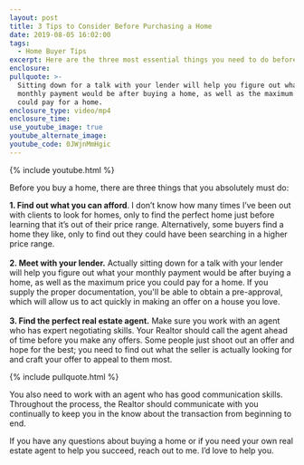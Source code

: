 ```yaml
---
layout: post
title: 3 Tips to Consider Before Purchasing a Home
date: 2019-08-05 16:02:00
tags:
  - Home Buyer Tips
excerpt: Here are the three most essential things you need to do before buying a home.
enclosure:
pullquote: >-
  Sitting down for a talk with your lender will help you figure out what your
  monthly payment would be after buying a home, as well as the maximum price you
  could pay for a home.
enclosure_type: video/mp4
enclosure_time:
use_youtube_image: true
youtube_alternate_image:
youtube_code: 0JWjnMmHgic
---
```


{% include youtube.html %}

Before you buy a home, there are three things that you absolutely must do:

**1\. Find out what you can afford**. I don’t know how many times I’ve been out with clients to look for homes, only to find the perfect home just before learning that it’s out of their price range. Alternatively, some buyers find a home they like, only to find out they could have been searching in a higher price range.<br><br>**2\. Meet with your lender.** Actually sitting down for a talk with your lender will help you figure out what your monthly payment would be after buying a home, as well as the maximum price you could pay for a home. If you supply the proper documentation, you'll be able to obtain a pre-approval, which will allow us to act quickly in making an offer on a house you love.<br><br>**3\. Find the perfect real estate agent.** Make sure you work with an agent who has expert negotiating skills. Your Realtor should call the agent ahead of time before you make any offers. Some people just shoot out an offer and hope for the best; you need to find out what the seller is actually looking for and craft your offer to appeal to them most.

{% include pullquote.html %}

You also need to work with an agent who has good communication skills. Throughout the process, the Realtor should communicate with you continually to keep you in the know about the transaction from beginning to end.

If you have any questions about buying a home or if you need your own real estate agent to help you succeed, reach out to me. I’d love to help you.<br>&nbsp;